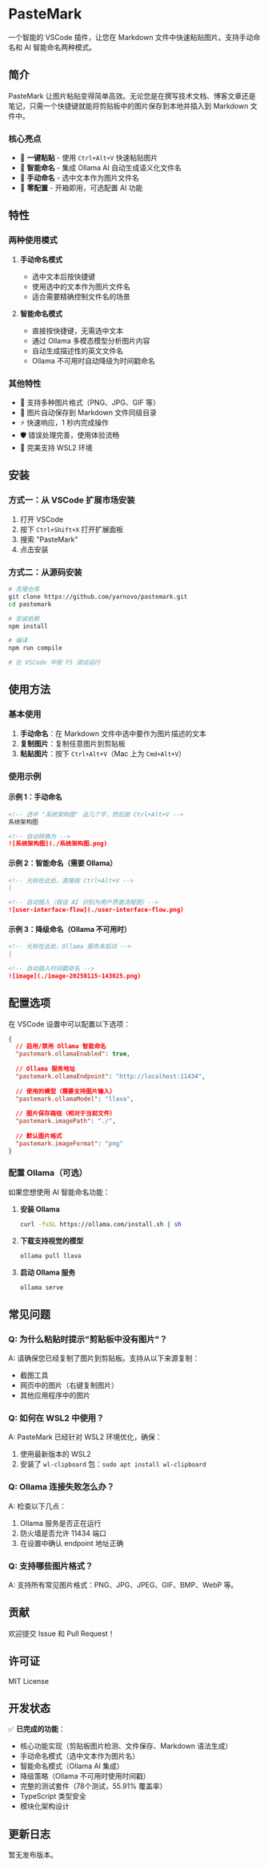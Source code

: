 # PasteMark

一个智能的 VSCode 插件，让您在 Markdown 文件中快速粘贴图片。支持手动命名和 AI 智能命名两种模式。

## 简介

PasteMark 让图片粘贴变得简单高效。无论您是在撰写技术文档、博客文章还是笔记，只需一个快捷键就能将剪贴板中的图片保存到本地并插入到 Markdown 文件中。

### 核心亮点

- 🚀 **一键粘贴** - 使用 `Ctrl+Alt+V` 快速粘贴图片
- 🎯 **智能命名** - 集成 Ollama AI 自动生成语义化文件名
- 📝 **手动命名** - 选中文本作为图片文件名
- 🔧 **零配置** - 开箱即用，可选配置 AI 功能

## 特性

### 两种使用模式

1. **手动命名模式**
   - 选中文本后按快捷键
   - 使用选中的文本作为图片文件名
   - 适合需要精确控制文件名的场景

2. **智能命名模式**
   - 直接按快捷键，无需选中文本
   - 通过 Ollama 多模态模型分析图片内容
   - 自动生成描述性的英文文件名
   - Ollama 不可用时自动降级为时间戳命名

### 其他特性

- 🎨 支持多种图片格式（PNG、JPG、GIF 等）
- 📁 图片自动保存到 Markdown 文件同级目录
- ⚡ 快速响应，1 秒内完成操作
- 🛡️ 错误处理完善，使用体验流畅
- 🐧 完美支持 WSL2 环境

## 安装

### 方式一：从 VSCode 扩展市场安装

1. 打开 VSCode
2. 按下 `Ctrl+Shift+X` 打开扩展面板
3. 搜索 "PasteMark"
4. 点击安装

### 方式二：从源码安装

```bash
# 克隆仓库
git clone https://github.com/yarnovo/pastemark.git
cd pastemark

# 安装依赖
npm install

# 编译
npm run compile

# 在 VSCode 中按 F5 调试运行
```

## 使用方法

### 基本使用

1. **手动命名**：在 Markdown 文件中选中要作为图片描述的文本
2. **复制图片**：复制任意图片到剪贴板
3. **粘贴图片**：按下 `Ctrl+Alt+V`（Mac 上为 `Cmd+Alt+V`）

### 使用示例

#### 示例 1：手动命名

```markdown
<!-- 选中 "系统架构图" 这几个字，然后按 Ctrl+Alt+V -->
系统架构图

<!-- 自动转换为 -->
![系统架构图](./系统架构图.png)
```

#### 示例 2：智能命名（需要 Ollama）

```markdown
<!-- 光标在此处，直接按 Ctrl+Alt+V -->
|

<!-- 自动插入（假设 AI 识别为用户界面流程图）-->
![user-interface-flow](./user-interface-flow.png)
```

#### 示例 3：降级命名（Ollama 不可用时）

```markdown
<!-- 光标在此处，Ollama 服务未启动 -->
|

<!-- 自动插入时间戳命名 -->
![image](./image-20250115-143025.png)
```

## 配置选项

在 VSCode 设置中可以配置以下选项：

```json
{
  // 启用/禁用 Ollama 智能命名
  "pastemark.ollamaEnabled": true,
  
  // Ollama 服务地址
  "pastemark.ollamaEndpoint": "http://localhost:11434",
  
  // 使用的模型（需要支持图片输入）
  "pastemark.ollamaModel": "llava",
  
  // 图片保存路径（相对于当前文件）
  "pastemark.imagePath": "./",
  
  // 默认图片格式
  "pastemark.imageFormat": "png"
}
```

### 配置 Ollama（可选）

如果您想使用 AI 智能命名功能：

1. **安装 Ollama**
   ```bash
   curl -fsSL https://ollama.com/install.sh | sh
   ```

2. **下载支持视觉的模型**
   ```bash
   ollama pull llava
   ```

3. **启动 Ollama 服务**
   ```bash
   ollama serve
   ```

## 常见问题

### Q: 为什么粘贴时提示"剪贴板中没有图片"？

A: 请确保您已经复制了图片到剪贴板。支持从以下来源复制：
- 截图工具
- 网页中的图片（右键复制图片）
- 其他应用程序中的图片

### Q: 如何在 WSL2 中使用？

A: PasteMark 已经针对 WSL2 环境优化，确保：
1. 使用最新版本的 WSL2
2. 安装了 `wl-clipboard` 包：`sudo apt install wl-clipboard`

### Q: Ollama 连接失败怎么办？

A: 检查以下几点：
1. Ollama 服务是否正在运行
2. 防火墙是否允许 11434 端口
3. 在设置中确认 endpoint 地址正确

### Q: 支持哪些图片格式？

A: 支持所有常见图片格式：PNG、JPG、JPEG、GIF、BMP、WebP 等。

## 贡献

欢迎提交 Issue 和 Pull Request！

## 许可证

MIT License

## 开发状态

✅ **已完成的功能**：
- 核心功能实现（剪贴板图片检测、文件保存、Markdown 语法生成）
- 手动命名模式（选中文本作为图片名）
- 智能命名模式（Ollama AI 集成）
- 降级策略（Ollama 不可用时使用时间戳）
- 完整的测试套件（78个测试，55.91% 覆盖率）
- TypeScript 类型安全
- 模块化架构设计

## 更新日志

暂无发布版本。